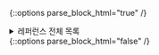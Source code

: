 {::options parse_block_html="true" /}
<details>
  <summary markdown="span" style="font-color:grey; align:right">레퍼런스 전체 목록</summary>
>
  * 시작하기
    01. [기본 문법](/dev/2019-09-12-basic-syntax/)
    02. [관용법](/dev/2019-09-13-idioms/)
    03. [코딩 규약](/dev/2019-09-14-coding-conventions/)
  * 기초
    01. [기본 자료형](/dev/2019-10-22-basic-types/)
    02. [패키지와 임포트](/dev/2019-11-08-packages-and-imports/)
    03. [제어 흐름](/dev/2019-11-11-control-flow/))
    04. 반환과 건너뛰기
  * 클래스와 객체
    01. 클래스와 상속
    02. 프로퍼티와 필드
    03. 인터페이스
    04. 접근 제한자
    05. 확장
    06. Data 클래스
    07. Sealed 클래스
    08. 제네릭
    09. 중첩 클래스
    10. 열거 클래스
    11. 객체
    12. 타입 별칭
    13. 인라인 클래스
    14. 위임
    15. 위임된 프로퍼티
  * 함수와 람다
    01. 함수
    02. 람다
    03. 인라인 함수
  * 컬렉션
    01. 컬렉션 개요
    02. 컬렉션 만들기
    03. 반복자
    04. 범위와 수열
    05. 시퀀스
    06. 연산 개요
    07. 변환
    08. 필터링
    09. 덧셈 뺄셈 연산
    10. Grouping
    11. 컬렉션에서 일부분을 가져오기
    12. 하나의 요소를 가져오기
    13. 정렬하기
    14. 집계 연산
    15. 컬렉션 수정 연산
    16. List 상세 연산
    17. Set 상세 연산
    18. Map 상세 연산
  * 멀티플랫폼 프로그래밍(생략)
  * 기타
    01. 구조분해 선언
    02. 타입 검사 및 형변환
    03. This 표현식
    04. 동등성
    05. 연산자 오버로딩
    06. null 안전성
    07. 예외
    08. 어노테이션
    09. 리플렉션
    10. 영역 함수
    11. 타입 안전 빌더
    12. Experimental API 표시(생략)
</details>
{::options parse_block_html="false" /}